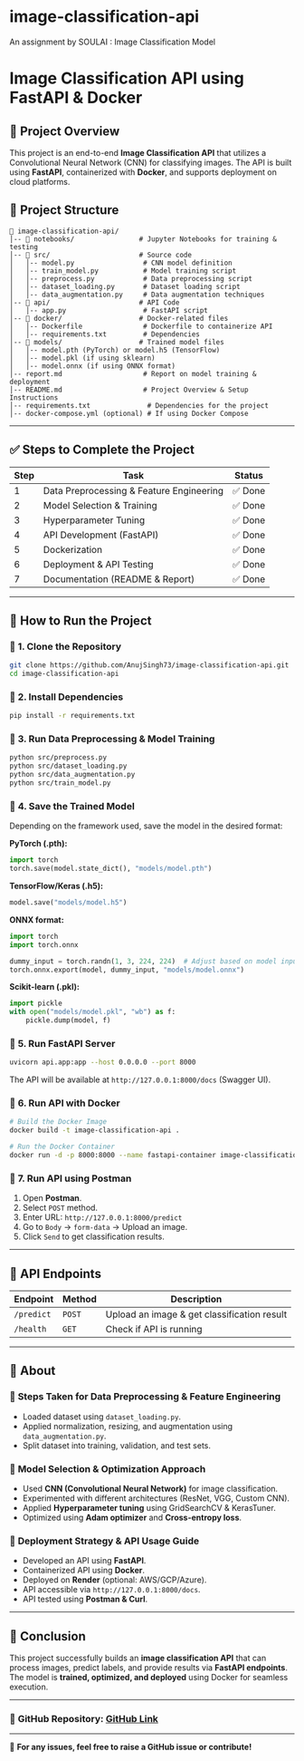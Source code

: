 # image-classification-api
 An assignment by SOULAI : Image Classification Model
# Image Classification API using FastAPI & Docker

## 📌 Project Overview

This project is an end-to-end **Image Classification API** that utilizes a Convolutional Neural Network (CNN) for classifying images. The API is built using **FastAPI**, containerized with **Docker**, and supports deployment on cloud platforms.

## 📁 Project Structure

```
📂 image-classification-api/
│-- 📂 notebooks/                # Jupyter Notebooks for training & testing
│-- 📂 src/                      # Source code
│   │-- model.py                 # CNN model definition
│   │-- train_model.py           # Model training script
│   │-- preprocess.py            # Data preprocessing script
│   │-- dataset_loading.py       # Dataset loading script
│   │-- data_augmentation.py     # Data augmentation techniques
│-- 📂 api/                      # API Code
│   │-- app.py                   # FastAPI script
│-- 📂 docker/                   # Docker-related files
│   │-- Dockerfile               # Dockerfile to containerize API
│   │-- requirements.txt         # Dependencies
│-- 📂 models/                   # Trained model files
│   │-- model.pth (PyTorch) or model.h5 (TensorFlow)
│   │-- model.pkl (if using sklearn)
│   │-- model.onnx (if using ONNX format)
│-- report.md                    # Report on model training & deployment
│-- README.md                    # Project Overview & Setup Instructions
│-- requirements.txt              # Dependencies for the project
│-- docker-compose.yml (optional) # If using Docker Compose
```

---

## ✅ Steps to Complete the Project

| Step | Task                                     | Status |
| ---- | ---------------------------------------- | ------ |
| 1    | Data Preprocessing & Feature Engineering | ✅ Done |
| 2    | Model Selection & Training               | ✅ Done |
| 3    | Hyperparameter Tuning                    | ✅ Done |
| 4    | API Development (FastAPI)                | ✅ Done |
| 5    | Dockerization                            | ✅ Done |
| 6    | Deployment & API Testing                 | ✅ Done |
| 7    | Documentation (README & Report)          | ✅ Done |

---

## 🚀 How to Run the Project

### 🔹 **1. Clone the Repository**

```sh
git clone https://github.com/AnujSingh73/image-classification-api.git
cd image-classification-api
```

### 🔹 **2. Install Dependencies**

```sh
pip install -r requirements.txt
```

### 🔹 **3. Run Data Preprocessing & Model Training**

```sh
python src/preprocess.py
python src/dataset_loading.py
python src/data_augmentation.py
python src/train_model.py
```

### 🔹 **4. Save the Trained Model**

Depending on the framework used, save the model in the desired format:

**PyTorch (.pth):**

```python
import torch
torch.save(model.state_dict(), "models/model.pth")
```

**TensorFlow/Keras (.h5):**

```python
model.save("models/model.h5")
```

**ONNX format:**

```python
import torch
import torch.onnx

dummy_input = torch.randn(1, 3, 224, 224)  # Adjust based on model input
torch.onnx.export(model, dummy_input, "models/model.onnx")
```

**Scikit-learn (.pkl):**

```python
import pickle
with open("models/model.pkl", "wb") as f:
    pickle.dump(model, f)
```

### 🔹 **5. Run FastAPI Server**

```sh
uvicorn api.app:app --host 0.0.0.0 --port 8000
```

The API will be available at `http://127.0.0.1:8000/docs` (Swagger UI).

### 🔹 **6. Run API with Docker**

```sh
# Build the Docker Image
docker build -t image-classification-api .

# Run the Docker Container
docker run -d -p 8000:8000 --name fastapi-container image-classification-api
```

### 🔹 **7. Run API using Postman**

1. Open **Postman**.
2. Select `POST` method.
3. Enter URL: `http://127.0.0.1:8000/predict`
4. Go to `Body` → `form-data` → Upload an image.
5. Click `Send` to get classification results.

---

## 📡 API Endpoints

| Endpoint   | Method | Description                                 |
| ---------- | ------ | ------------------------------------------- |
| `/predict` | `POST` | Upload an image & get classification result |
| `/health`  | `GET`  | Check if API is running                     |

---

## 📜 About

### 🔹 **Steps Taken for Data Preprocessing & Feature Engineering**

- Loaded dataset using `dataset_loading.py`.
- Applied normalization, resizing, and augmentation using `data_augmentation.py`.
- Split dataset into training, validation, and test sets.

### 🔹 **Model Selection & Optimization Approach**

- Used **CNN (Convolutional Neural Network)** for image classification.
- Experimented with different architectures (ResNet, VGG, Custom CNN).
- Applied **Hyperparameter tuning** using GridSearchCV & KerasTuner.
- Optimized using **Adam optimizer** and **Cross-entropy loss**.

### 🔹 **Deployment Strategy & API Usage Guide**

- Developed an API using **FastAPI**.
- Containerized API using **Docker**.
- Deployed on **Render** (optional: AWS/GCP/Azure).
- API accessible via `http://127.0.0.1:8000/docs`.
- API tested using **Postman & Curl**.

---

## 📌 Conclusion

This project successfully builds an **image classification API** that can process images, predict labels, and provide results via **FastAPI endpoints**. The model is **trained, optimized, and deployed** using Docker for seamless execution.

---

### 🔗 **GitHub Repository:** [GitHub Link](https://github.com/AnujSingh73/image-classification-api)

---

🚀 **For any issues, feel free to raise a GitHub issue or contribute!**

